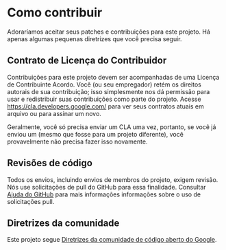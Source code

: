 # Como contribuir

Adoraríamos aceitar seus patches e contribuições para este projeto. Há
apenas algumas pequenas diretrizes que você precisa seguir.

## Contrato de Licença do Contribuidor

Contribuições para este projeto devem ser acompanhadas de uma Licença de Contribuinte
Acordo. Você (ou seu empregador) retém os direitos autorais de sua contribuição;
isso simplesmente nos dá permissão para usar e redistribuir suas contribuições como
parte do projeto. Acesse <https://cla.developers.google.com/> para ver
seus contratos atuais em arquivo ou para assinar um novo.

Geralmente, você só precisa enviar um CLA uma vez, portanto, se você já enviou um
(mesmo que fosse para um projeto diferente), você provavelmente não precisa fazer isso
novamente.

## Revisões de código

Todos os envios, incluindo envios de membros do projeto, exigem revisão. Nós
use solicitações de pull do GitHub para essa finalidade. Consultar
[Ajuda do GitHub](https://help.github.com/articles/about-pull-requests/) para mais informações
informações sobre o uso de solicitações pull.

## Diretrizes da comunidade

Este projeto segue
[Diretrizes da comunidade de código aberto do Google](https://opensource.google.com/conduct/).
